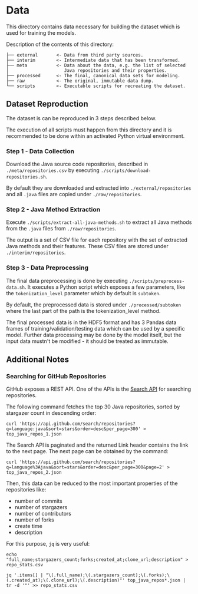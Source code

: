 # Data

This directory contains data necessary for building the dataset
which is used for training the models.

Description of the contents of this directory:

```text
├── external       <- Data from third party sources.
├── interim        <- Intermediate data that has been transformed.
├── meta           <- Data about the data, e.g. the list of selected
│                     Java repositories and their properties.
├── processed      <- The final, canonical data sets for modeling.
├── raw            <- The original, immutable data dump.
└── scripts        <- Executable scripts for recreating the dataset.
```

## Dataset Reproduction

The dataset is can be reproduced in 3 steps described below.

The execution of all scripts must happen from this directory
and it is recommended to be done within an activated Python virtual environment.

### Step 1 - Data Collection

Download the Java source code repositories, described in `./meta/repositories.csv`
by executing `./scripts/download-repositories.sh`.

By default they are downloaded and extracted into `./external/repositories`
and all `.java` files are copied under `./raw/repositories`.

### Step 2 - Java Method Extraction

Execute `./scripts/extract-all-java-methods.sh` to extract all Java methods from the `.java` files from `./raw/repositories`.

The output is a set of CSV file for each repository with the set of extracted Java methods and their features.
These CSV files are stored under `./interim/repositories`.

### Step 3 - Data Preprocessing

The final data preprocessing is done by executing `./scripts/preprocess-data.sh`.
It executes a Python script which exposes a few parameters,
like the `tokenization_level` parameter which by default is `subtoken`.

By default, the preprocessed data is stored under `./processed/subtoken` where the last part of the path is the tokenization_level method.

The final processed data is in the HDF5 format and
has 3 Pandas data frames of training/validation/testing data
which can be used by a specific model.
Further data processing may be done by the model itself,
but the input data mustn't be modified - it should be treated as immutable.

## Additional Notes

### Searching for GitHub Repositories

GitHub exposes a REST API. One of the APIs is the [Search API](https://developer.github.com/v3/search/#search-repositories) for searching repositories.

The following command fetches the top 30 Java repositories, sorted by stargazer count
in descending order:

`curl 'https://api.github.com/search/repositories?q=language:java&sort=stars&order=desc&per_page=300' > top_java_repos_1.json`

The Search API is paginated and the returned Link header contains the link to the next page.
The next page can be obtained by the command:

`curl 'https://api.github.com/search/repositories?q=language%3Ajava&sort=stars&order=desc&per_page=300&page=2' > top_java_repos_2.json`

Then, this data can be reduced to the most important properties of the repositories like:

- number of commits
- number of stargazers
- number of contributors
- number of forks
- create time
- description

For this purpose, `jq` is very useful:

```shell
echo "full_name;stargazers_count;forks;created_at;clone_url;description" > repo_stats.csv

jq '.items[] | "\(.full_name);\(.stargazers_count);\(.forks);\(.created_at);\(.clone_url);\(.description)"' top_java_repos*.json | tr -d '"' >> repo_stats.csv
```
